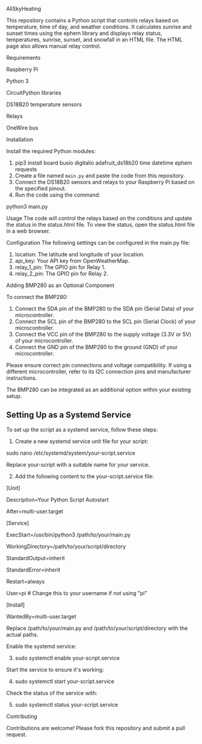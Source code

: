 AllSkyHeating

This repository contains a Python script that controls relays based on temperature, time of day, and weather conditions. It calculates sunrise and sunset times using the ephem library and displays relay status, temperatures, sunrise, sunset, and snowfall in an HTML file. The HTML page also allows manual relay control.

Requirements


Raspberry Pi

Python 3

CircuitPython libraries

DS18B20 temperature sensors

Relays

OneWire bus

Installation

Install the required Python modules:

1. pip3 install board busio digitalio adafruit_ds18b20 time datetime ephem requests
2. Create a file named `main.py` and paste the code from this repository.
3. Connect the DS18B20 sensors and relays to your Raspberry Pi based on the specified pinout.
4. Run the code using the command:

python3 main.py

Usage
The code will control the relays based on the conditions and update the status in the status.html file. 
To view the status, open the status.html file in a web browser.

Configuration
The following settings can be configured in the main.py file:


1. location: The latitude and longitude of your location.
2. api_key: Your API key from OpenWeatherMap.
3. relay_1_pin: The GPIO pin for Relay 1.
4. relay_2_pin: The GPIO pin for Relay 2.

Adding BMP280 as an Optional Component

To connect the BMP280:

1. Connect the SDA pin of the BMP280 to the SDA pin (Serial Data) of your microcontroller.
2. Connect the SCL pin of the BMP280 to the SCL pin (Serial Clock) of your microcontroller.
3. Connect the VCC pin of the BMP280 to the supply voltage (3.3V or 5V) of your microcontroller.
4. Connect the GND pin of the BMP280 to the ground (GND) of your microcontroller.

Please ensure correct pin connections and voltage compatibility. If using a different microcontroller, refer to its I2C connection pins and manufacturer instructions.

The BMP280 can be integrated as an additional option within your existing setup.




## Setting Up as a Systemd Service




To set up the script as a systemd service, follow these steps:


1. Create a new systemd service unit file for your script:



sudo nano /etc/systemd/system/your-script.service

Replace your-script with a suitable name for your service.



2. Add the following content to the your-script.service file:

[Unit]

Description=Your Python Script Autostart

After=multi-user.target

[Service]

ExecStart=/usr/bin/python3 /path/to/your/main.py

WorkingDirectory=/path/to/your/script/directory

StandardOutput=inherit

StandardError=inherit

Restart=always

User=pi  # Change this to your username if not using "pi"

[Install]

WantedBy=multi-user.target


Replace /path/to/your/main.py and /path/to/your/script/directory with the actual paths.




Enable the systemd service:

3. sudo systemctl enable your-script.service



Start the service to ensure it's working:

4. sudo systemctl start your-script.service



Check the status of the service with:

5. sudo systemctl status your-script.service




Contributing



Contributions are welcome! Please fork this repository and submit a pull request.
